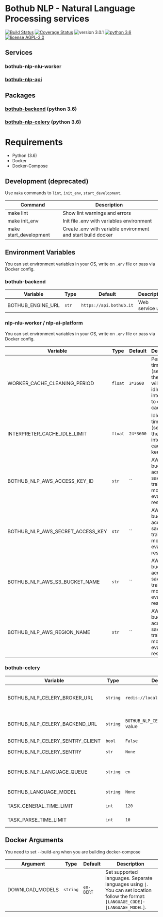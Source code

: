 # Bothub NLP - Natural Language Processing services

[![Build Status](https://travis-ci.org/bothub-it/bothub-nlp.svg?branch=master)](https://travis-ci.org/bothub-it/bothub-nlp) [![Coverage Status](https://coveralls.io/repos/github/bothub-it/bothub-nlp/badge.svg?branch=master)](https://coveralls.io/github/bothub-it/bothub-nlp?branch=master) ![version 3.0.1](https://img.shields.io/badge/version-3.0.1-blue.svg) [![python 3.6](https://img.shields.io/badge/python-3.6-green.svg)](https://docs.python.org/3.6/whatsnew/changelog.html) [![license AGPL-3.0](https://img.shields.io/badge/license-AGPL--3.0-red.svg)](https://github.com/bothub-it/bothub-nlp/blob/master/LICENSE)



## Services

### bothub-nlp-nlu-worker

### [bothub-nlp-api](https://github.com/bothub-it/bothub-nlp-api)

## Packages

### [bothub-backend](https://github.com/bothub-it/bothub-backend) (python 3.6)

### [bothub-nlp-celery](https://github.com/bothub-it/bothub-nlp-celery) (python 3.6)


# Requirements

* Python (3.6)
* Docker
* Docker-Compose

## Development (deprecated)

Use ```make``` commands to ```lint```, ```init_env```, ```start_development```.

| Command | Description |
|--|--|
| make lint | Show lint warnings and errors
| make init_env | Init file .env with variables environment
| make start_development | Create .env with variable environment and start build docker


## Environment Variables

You can set environment variables in your OS, write on ```.env``` file or pass via Docker config.

### bothub-backend

| Variable | Type | Default | Description |
|--|--|--|--|
| BOTHUB_ENGINE_URL | `str` | `https://api.bothub.it` | Web service url |

### nlp-nlu-worker / nlp-ai-platform

You can set environment variables in your OS, write on ```.env``` file or pass via Docker config.

| Variable | Type | Default | Description |
|--|--|--|--|
| WORKER_CACHE_CLEANING_PERIOD | `float` | `3*3600` | Period of time (seconds) the worker will look for idle interpreters to clean cache |
| INTERPRETER_CACHE_IDLE_LIMIT | `float` | `24*3600` | Idle limit of time (seconds) the interpreter cache will keep cache |
| BOTHUB_NLP_AWS_ACCESS_KEY_ID | `str` | `` | AWS bucket access to save trained models and evaluation results |
| BOTHUB_NLP_AWS_SECRET_ACCESS_KEY | `str` | `` | AWS bucket access to save trained models and evaluation results |
| BOTHUB_NLP_AWS_S3_BUCKET_NAME | `str` | `` | AWS bucket access to save trained models and evaluation results |
| BOTHUB_NLP_AWS_REGION_NAME | `str` | `` | AWS bucket access to save trained models and evaluation results |

### bothub-celery

| Variable | Type | Default | Description |
|--|--|--|--|
| BOTHUB_NLP_CELERY_BROKER_URL | `string` | `redis://localhost:6379/0` | Celery Broker URL, check usage instructions in [Celery Docs](http://docs.celeryproject.org/en/latest/index.html) |
| BOTHUB_NLP_CELERY_BACKEND_URL | `string` | `BOTHUB_NLP_CELERY_BROKER_URL` value | Celery Backend URL, check usage instructions in [Celery Docs](http://docs.celeryproject.org/en/latest/index.html) |
| BOTHUB_NLP_CELERY_SENTRY_CLIENT | `bool` | `False` | Enable Sentry |
| BOTHUB_NLP_CELERY_SENTRY | `str` | `None` | Set URL Sentry Server |
| BOTHUB_NLP_LANGUAGE_QUEUE | `string` | `en` | Set language of model that will be loaded in celery and will define its queue |
| BOTHUB_LANGUAGE_MODEL | `string` | `None` | Set type of model (BERT/SPACY/NONE) |
| TASK_GENERAL_TIME_LIMIT | `int` | `120` | Time limit of celery tasks |
| TASK_PARSE_TIME_LIMIT | `int` | `10` | Time limit of parse task |

## Docker Arguments

You need to set --build-arg when you are building docker-compose

| Argument | Type | Default | Description |
|--|--|--|--|
| DOWNLOAD_MODELS | ```string```|  ```en-BERT``` | Set supported languages. Separate languages using ```\|```. You can set location follow the format: ```[LANGUAGE_CODE]-[LANGUAGE_MODEL]```.
